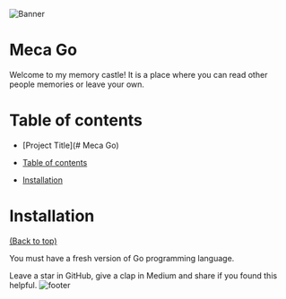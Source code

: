![Banner](https://i.imgur.com/a/8F2VCmp.png)
# Meca Go

Welcome to my memory castle! It is a place where you can read other people memories or leave your own.











# Table of contents





- [Project Title](# Meca Go)

- [Table of contents](#table-of-contents)
- [Installation](#installation)


# Installation
[(Back to top)](#table-of-contents)

You must have a fresh version of Go programming language.







  Leave a star in GitHub, give a clap in Medium and share if you found this helpful.
![footer](https://i.imgur.com/l38Sz35.gif)





